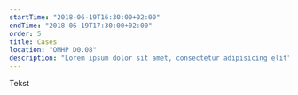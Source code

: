 ```yaml
---
startTime: "2018-06-19T16:30:00+02:00"
endTime: "2018-06-19T17:30:00+02:00"
order: 5
title: Cases
location: "OMHP D0.08"
description: "Lorem ipsum dolor sit amet, consectetur adipisicing elit"
---
```

Tekst
